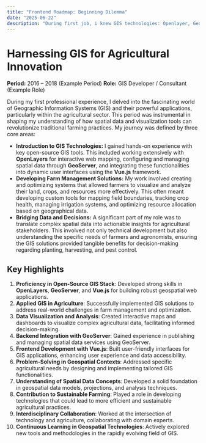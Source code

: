 ```yaml
---
title: "Frontend Roadmap: Beginning Dilemma"
date: "2025-06-22"
description: "During first job, i knew GIS technologies: Openlayer, Geoserver, Vue."
---
```


# **Harnessing GIS for Agricultural Innovation**

**Period:** 2016 – 2018 (Example Period)
**Role:** GIS Developer / Consultant (Example Role)

During my first professional experience, I delved into the fascinating world of Geographic Information Systems (GIS) and their powerful applications, particularly within the agricultural sector. This period was instrumental in shaping my understanding of how spatial data and visualization tools can revolutionize traditional farming practices. My journey was defined by three core areas:

-   **Introduction to GIS Technologies:** I gained hands-on experience with key open-source GIS tools. This included working extensively with **OpenLayers** for interactive web mapping, configuring and managing spatial data through **GeoServer**, and integrating these functionalities into dynamic user interfaces using the **Vue.js** framework.
-   **Developing Farm Management Solutions:** My work involved creating and optimizing systems that allowed farmers to visualize and analyze their land, crops, and resources more effectively. This often meant developing custom tools for mapping field boundaries, tracking crop health, managing irrigation systems, and optimizing resource allocation based on geographical data.
-   **Bridging Data and Decisions:** A significant part of my role was to translate complex spatial data into actionable insights for agricultural stakeholders. This involved not only technical development but also understanding the specific needs of farmers and agronomists, ensuring the GIS solutions provided tangible benefits for decision-making regarding planting, harvesting, and pest control.

## Key Highlights

1.  **Proficiency in Open-Source GIS Stack**: Developed strong skills in **OpenLayers**, **GeoServer**, and **Vue.js** for building robust geospatial web applications.
2.  **Applied GIS in Agriculture**: Successfully implemented GIS solutions to address real-world challenges in farm management and optimization.
3.  **Data Visualization and Analysis**: Created interactive maps and dashboards to visualize complex agricultural data, facilitating informed decision-making.
4.  **Backend Integration with GeoServer**: Gained experience in publishing and managing spatial data services using GeoServer.
5.  **Frontend Development with Vue.js**: Built user-friendly interfaces for GIS applications, enhancing user experience and data accessibility.
6.  **Problem-Solving in Geospatial Contexts**: Addressed specific agricultural needs by designing and implementing tailored GIS functionalities.
7.  **Understanding of Spatial Data Concepts**: Developed a solid foundation in geospatial data models, projections, and analysis techniques.
8.  **Contribution to Sustainable Farming**: Played a role in developing technologies that could lead to more efficient and sustainable agricultural practices.
9.  **Interdisciplinary Collaboration**: Worked at the intersection of technology and agriculture, collaborating with domain experts.
10. **Continuous Learning in Geospatial Technologies**: Actively explored new tools and methodologies in the rapidly evolving field of GIS.


